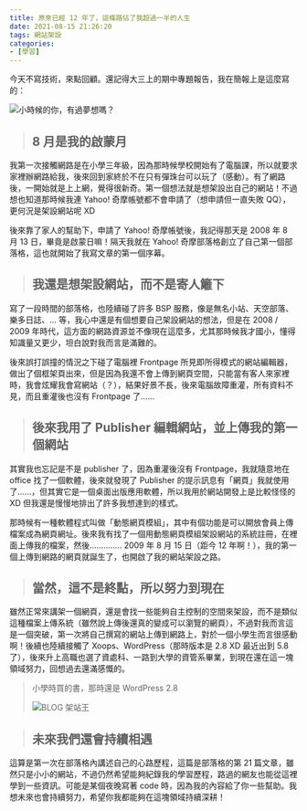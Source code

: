 ```yaml
---
title: 原來已經 12 年了，這條路佔了我超過一半的人生
date: 2021-08-15 21:26:20
tags: 網站架設
categories:
- [學習]
---
```


今天不寫技術，來點回顧。還記得大三上的期中專題報告，我在簡報上是這麼寫的：

![小時候的你，有過夢想嗎？](https://img.guiblogs.com/web-12y/meeting-ppt.jpg)

<!-- more -->

> ## 8 月是我的啟蒙月

我第一次接觸網路是在小學三年級，因為那時候學校開始有了電腦課，所以就要求家裡辦網路給我，後來回到家終於不在只有彈珠台可以玩了（感動）。有了網路後，一開始就是上上網，覺得很新奇。第一個想法就是想架設出自己的網站！不過想也知道那時候我連 Yahoo! 奇摩帳號都不會申請了（想申請但一直失敗 QQ），更何況是架設網站呢 XD

後來靠了家人的幫助下，申請了 Yahoo! 奇摩帳號後，我記得那天是 2008 年 8 月 13 日，畢竟是啟蒙日嘛！隔天我就在 Yahoo! 奇摩部落格創立了自己第一個部落格，這也就開始了我寫文章的第一個序幕。

> ## 我還是想架設網站，而不是寄人籬下

寫了一段時間的部落格，也陸續碰了許多 BSP 服務，像是無名小站、天空部落、樂多日誌、... 等，我心中還是有個想要自己架設網站的想法，但是在 2008 / 2009 年時代，這方面的網路資源並不像現在這麼多，尤其那時候我才國小，懂得知識量又更少，坦白說對我而言是滿難的。

後來誤打誤撞的情況之下碰了電腦裡 Frontpage 所見即所得模式的網站編輯器，做出了個框架頁出來，但是因為我還不會上傳到網頁空間，只能當有客人來家裡時，我會炫耀我會寫網站（？），結果好景不長，後來電腦故障重灌，所有資料不見，而且重灌後也沒有 Frontpage 了......

> ## 後來我用了 Publisher 編輯網站，並上傳我的第一個網站

其實我也忘記是不是 publisher 了，因為重灌後沒有 Frontpage，我就隨意地在 office 找了一個軟體，後來就發現了 Publisher 的提示訊息有「網頁」我就使用了......，但其實它是一個桌面出版應用軟體，所以我用於網站開發上是比較怪怪的 XD 但我還是慢慢地排出了許多我想達到的樣式。

那時候有一種軟體程式叫做「動態網頁模組」，其中有個功能是可以開放會員上傳檔案成為網頁網址。後來我有找了一個用動態網頁模組架設網站的系統註冊，在裡面上傳我的檔案，然後.............. 2009 年 8 月 15 日（距今 12 年啊！），我的第一個上傳到網路的網頁就誕生了，也開啟了我的網站架設之路。

> ## 當然，這不是終點，所以努力到現在

雖然正常來講架一個網頁，還是會找一些能夠自主控制的空間來架設，而不是類似這種檔案上傳系統（雖然說上傳後還真的變成可以瀏覽的網頁），不過對我而言這是一個突破，第一次將自己撰寫的網站上傳到網路上，對於一個小學生而言很感動啊！後續也陸續接觸了 Xoops、WordPress（那時版本是 2.8 XD 最近出到 5.8 了），後來升上高職也選了資處科、一路到大學的資管系畢業，到現在還在這一塊領域努力，回想過去還滿感慨的。

> 小學時買的書，那時還是 WordPress 2.8
>
> ![BLOG 架站王](https://img.guiblogs.com/web-12y/blog-book.jpg)

> ## 未來我們還會持續相遇

這算是第一次在部落格內講述自己的心路歷程，這篇是部落格的第 21 篇文章，雖然只是小小的網站，不過仍然希望能夠紀錄我的學習歷程，路過的網友也能從這裡學到一些資訊。可能是某個夜晚寫著 code 時，因為我的內容給了你一些幫助。我想未來也會持續努力，希望你我都能夠在這塊領域持續深耕！